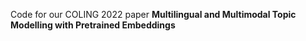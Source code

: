 Code for our COLING 2022 paper **Multilingual and Multimodal Topic Modelling with Pretrained Embeddings**
